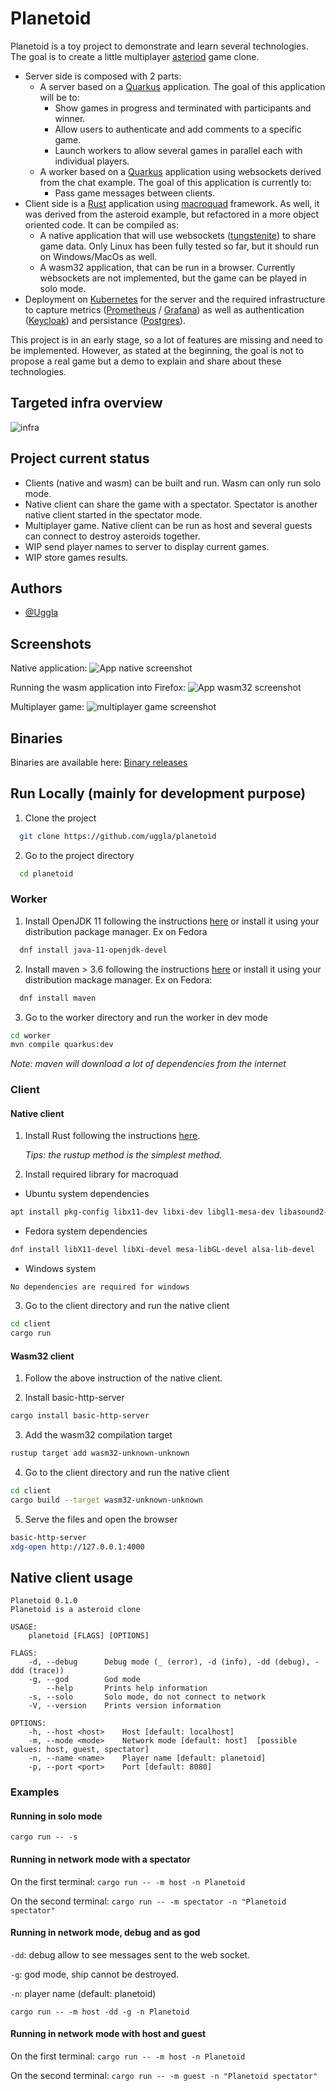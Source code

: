 # Planetoid

Planetoid is a toy project to demonstrate and learn several technologies.
The goal is to create a little multiplayer [asteriod](https://en.wikipedia.org/wiki/Asteroids_(video_game)) game clone.
* Server side is composed with 2 parts:
    * A server based on a [Quarkus](https://quarkus.io/) application. The goal of this application will be to:
      * Show games in progress and terminated with participants and winner.
      * Allow users to authenticate and add comments to a specific game.
      * Launch workers to allow several games in parallel each with individual players.
    * A worker based on a [Quarkus](https://quarkus.io/) application using websockets derived from the chat example. The goal of this application is currently to:
      * Pass game messages between clients.
* Client side is a [Rust](https://www.rust-lang.org/) application using [macroquad](https://github.com/not-fl3/macroquad) framework. As well, it was derived from the asteroid example, but refactored in a more object oriented code. It can be compiled as:
    * A native application that will use websockets ([tungstenite](https://github.com/snapview/tungstenite-rs)) to share game data. Only Linux has been fully tested so far, but it should run on Windows/MacOs as well.
    * A wasm32 application, that can be run in a browser. Currently websockets are not implemented, but the game can be played in solo mode.
* Deployment on [Kubernetes](https://kubernetes.io/) for the server and the required infrastructure to capture metrics ([Prometheus](https://prometheus.io/) / [Grafana](https://grafana.com/)) as well as authentication ([Keycloak](https://www.keycloak.org/)) and persistance ([Postgres](https://www.postgresql.org/)).


This project is in an early stage, so a lot of features are missing and need to be implemented. However, as stated at the beginning, the goal is not to propose a real game but a demo to explain and share about these technologies.


## Targeted infra overview
![infra](images/infra.png)

## Project current status
* Clients (native and wasm) can be built and run. Wasm can only run solo mode.
* Native client can share the game with a spectator. Spectator is another native client started in the spectator mode.
* Multiplayer game. Native client can be run as host and several guests can connect to destroy asteroids together.
* WIP send player names to server to display current games.
* WIP store games results.


## Authors

- [@Uggla](https://www.github.com/Uggla)


## Screenshots

Native application:
![App native screenshot](images/planetoid_native.jpg)

Running the wasm application into Firefox:
![App wasm32 screenshot](images/planetoid_wasm32.jpg)

Multiplayer game:
![multiplayer game screenshot](images/multiplayer_game.jpg)


## Binaries
Binaries are available here:
[Binary releases](https://github.com/uggla/planetoid/releases)

## Run Locally (mainly for development purpose)

1. Clone the project

```bash
  git clone https://github.com/uggla/planetoid
```

2. Go to the project directory

```bash
  cd planetoid
```

### Worker

1. Install OpenJDK 11 following the instructions [here](https://adoptopenjdk.net/installation.html#) or install it using your distribution package manager.
Ex on Fedora

```bash
  dnf install java-11-openjdk-devel
```

2. Install maven > 3.6 following the instructions [here](https://maven.apache.org/install.html) or install it using your distribution mackage manager. Ex on Fedora:

```bash
  dnf install maven
```

3. Go to the worker directory and run the worker in dev mode

```bash
cd worker
mvn compile quarkus:dev
```
*Note: maven will download a lot of dependencies from the internet*

### Client

#### Native client
1. Install Rust following the instructions [here](https://www.rust-lang.org/fr/learn/get-started).

   *Tips: the rustup method is the simplest method.*

2. Install required library for macroquad

* Ubuntu system dependencies
```bash
apt install pkg-config libx11-dev libxi-dev libgl1-mesa-dev libasound2-dev
```

* Fedora system dependencies
```bash
dnf install libX11-devel libXi-devel mesa-libGL-devel alsa-lib-devel
```

* Windows system
```
No dependencies are required for windows
```

3. Go to the client directory and run the native client
```bash
cd client
cargo run
```

#### Wasm32 client

1. Follow the above instruction of the native client.

2. Install basic-http-server
```bash
cargo install basic-http-server
```

3. Add the wasm32 compilation target
```bash
rustup target add wasm32-unknown-unknown
```

4. Go to the client directory and run the native client
```bash
cd client
cargo build --target wasm32-unknown-unknown
```

5. Serve the files and open the browser
```bash
basic-http-server
xdg-open http://127.0.0.1:4000
```

<!-- ## Installation -->

<!-- Install my-project with npm -->

<!-- ```bash -->
<!--   npm install my-project -->
<!--   cd my-project -->
<!-- ``` -->


## Native client usage
```
Planetoid 0.1.0
Planetoid is a asteroid clone

USAGE:
    planetoid [FLAGS] [OPTIONS]

FLAGS:
    -d, --debug      Debug mode (_ (error), -d (info), -dd (debug), -ddd (trace))
    -g, --god        God mode
        --help       Prints help information
    -s, --solo       Solo mode, do not connect to network
    -V, --version    Prints version information

OPTIONS:
    -h, --host <host>    Host [default: localhost]
    -m, --mode <mode>    Network mode [default: host]  [possible values: host, guest, spectator]
    -n, --name <name>    Player name [default: planetoid]
    -p, --port <port>    Port [default: 8080]
```

### Examples
#### Running in solo mode
`cargo run -- -s`

#### Running in network mode with a spectator
On the first terminal:
`cargo run -- -m host -n Planetoid`

On the second terminal:
`cargo run -- -m spectator -n "Planetoid spectator"`

#### Running in network mode, debug and as god
`-dd`: debug allow to see messages sent to the web socket.

`-g`: god mode, ship cannot be destroyed.

`-n`: player name (default: planetoid)

`cargo run -- -m host -dd -g -n Planetoid`

#### Running in network mode with host and guest
On the first terminal:
`cargo run -- -m host -n Planetoid`

On the second terminal:
`cargo run -- -m guest -n "Planetoid spectator"`
